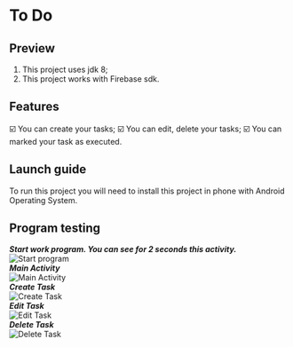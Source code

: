 # To Do 

## Preview
1. This project uses jdk 8;
2. This project works with Firebase sdk.

## Features
☑️ You can create your tasks;
☑️ You can edit, delete your tasks;
☑️ You can marked your task as executed.

## Launch guide
To run this project you will need to install this project in phone with Android Operating System.

## Program testing
<i><b>Start work program. You can see for 2 seconds this activity.</b></i><br>
![Start program](app/src/main/res/img_for_git/start_activity.jpg)
<br><i><b>Main Activity</b></i><br>
![Main Activity](app/src/main/res/img_for_git/main_activity.jpg)
<br><i><b>Create Task</b></i><br>
![Create Task](app/src/main/res/img_for_git/create_task.jpg)
<br><i><b>Edit Task</b></i><br>
![Edit Task](app/src/main/res/img_for_git/edit_task.jpg)
<br><i><b>Delete Task</b></i><br>
![Delete Task](app/src/main/res/img_for_git/delete_task.jpg)

